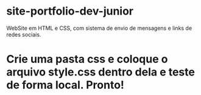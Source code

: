 # site-portfolio-dev-junior

WebSite em HTML e CSS, com sistema de envio de mensagens e links de redes sociais.

# Crie uma pasta css e coloque o arquivo style.css dentro dela e teste de forma local. Pronto!
